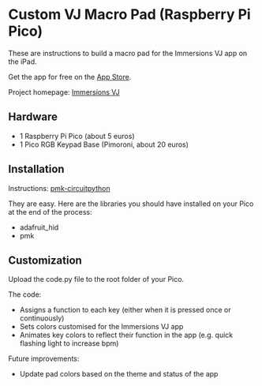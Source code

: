 # Custom VJ Macro Pad (Raspberry Pi Pico)
These are instructions to build a macro pad for the Immersions VJ app on the iPad.

Get the app for free on the [App Store](https://apps.apple.com/app/immersions-vj/id6445908343).

Project homepage: [Immersions VJ](https://bruchansky.name/immersionsvj/)

## Hardware
- 1 Raspberry Pi Pico (about 5 euros)
- 1 Pico RGB Keypad Base (Pimoroni, about 20 euros)

## Installation
Instructions:
[pmk-circuitpython](https://github.com/pimoroni/pmk-circuitpython)

They are easy. Here are the libraries you should have installed on your Pico at the end of the process:
- adafruit_hid
- pmk

## Customization
Upload the code.py file to the root folder of your Pico.

The code:
- Assigns a function to each key (either when it is pressed once or continuously)
- Sets colors customised for the Immersions VJ app
- Animates key colors to reflect their function in the app (e.g. quick flashing light to increase bpm)

Future improvements:
- Update pad colors based on the theme and status of the app




